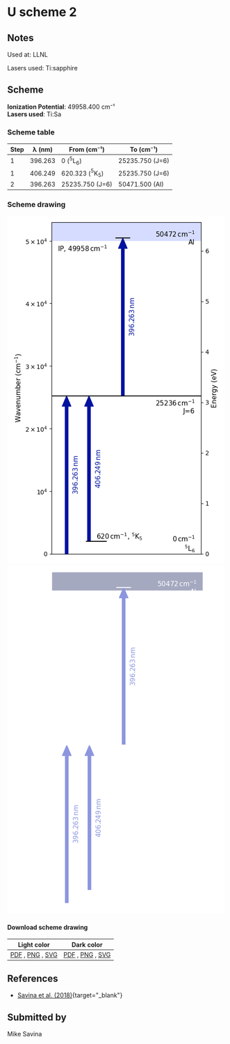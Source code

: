 # U scheme 2

## Notes

Used at: LLNL

Lasers used: Ti:sapphire





## Scheme

**Ionization Potential**: 49958.400 cm⁻¹  
**Lasers used**: Ti:Sa

### Scheme table

| Step | λ (nm)  |       From (cm⁻¹)       |    To (cm⁻¹)    |
| ---- | ------- | ----------------------- | --------------- |
| 1    | 396.263 | 0 ($^{5}$L$_{6}$)       | 25235.750 (J=6) |
| 1    | 406.249 | 620.323 ($^{5}$K$_{5}$) | 25235.750 (J=6) |
| 2    | 396.263 | 25235.750 (J=6)         | 50471.500 (AI)  |


### Scheme drawing

![u scheme, light mode](u-002/u-002-light.png#only-light)
![u scheme, dark mode](u-002/u-002-dark-web.png#only-dark)

#### Download scheme drawing

|                                         Light color                                         |                                        Dark color                                        |
| ------------------------------------------------------------------------------------------- | ---------------------------------------------------------------------------------------- |
| [PDF](u-002/u-002-light.pdf) , [PNG](u-002/u-002-light.png) , [SVG](u-002/u-002-light.svg)  | [PDF](u-002/u-002-dark.pdf) , [PNG](u-002/u-002-dark.png) , [SVG](u-002/u-002-dark.svg)  |


## References

  - [Savina et al. (2018)](https://doi.org/10.1021/acs.analchem.8b02656){target="_blank"}



## Submitted by

Mike Savina

